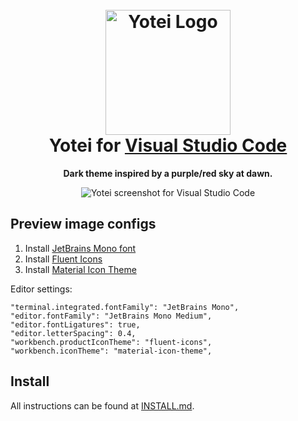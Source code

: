 <h1 align="center">
  <br>
  <img src="https://i.imgur.com/6Do3vfl.png" alt="Yotei Logo" width="200">
  <br>
  Yotei for <a href="https://code.visualstudio.com/">Visual Studio Code</a>
  <br>
</h1>

<p align="center">
  <strong>Dark theme inspired by a purple/red sky at dawn.</strong>
</p>

<p align="center">
  <img alt="Yotei screenshot for Visual Studio Code" src="https://i.imgur.com/QmfcmtZ.png">
</p>

## Preview image configs

1. Install [JetBrains Mono font](https://www.jetbrains.com/lp/mono/)
2. Install [Fluent Icons](https://marketplace.visualstudio.com/items?itemName=miguelsolorio.fluent-icons)
2. Install [Material Icon Theme](https://marketplace.visualstudio.com/items?itemName=PKief.material-icon-theme)

Editor settings:

```
"terminal.integrated.fontFamily": "JetBrains Mono",
"editor.fontFamily": "JetBrains Mono Medium",
"editor.fontLigatures": true,
"editor.letterSpacing": 0.4,
"workbench.productIconTheme": "fluent-icons",
"workbench.iconTheme": "material-icon-theme",
```

## Install

All instructions can be found at [INSTALL.md](./INSTALL.md).
